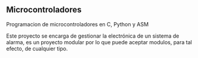 <!DOCKTYPE html>
<html>
  <head>
  </head>
<body>
  <h2><b>Microcontroladores</b></h2>
  Programacion de microcontroladores en C, Python y ASM
  
  Este proyecto se encarga de gestionar la electrónica de un sistema de alarma, es un proyecto modular por lo que puede aceptar modulos, para tal efecto, de cualquier tipo.
  </p>
</body>
</html>
